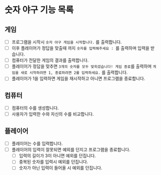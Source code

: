 # 숫자 야구 기능 목록

## 게임

- [ ] 프로그램을 시작시 `숫자 야구 게임을 시작합니다.` 를 출력합니다.
- [ ] 이후 플레이어가 정답을 맞출때 까지 `숫자를 입력해주세요 : `를 출력하며 입력을 받습니다.
- [ ] 컴퓨터가 전달한 게임의 결과를 출력합니다.
- [ ] 플레이어가 정답을 맞추면 `3개의 숫자를 모두 맞히셨습니다! 게임 종료`를 출력하며 `게임을 새로 시작하려면 1, 종료하려면 2를 입력하세요.` 를 출력합니다.
- [ ] 플레이어가 1을 입력하면 게임을 재시작하고 아니면 프로그램을 종료합니다.

## 컴퓨터

- [ ] 컴퓨터의 수를 생성합니다.
- [ ] 사용자가 입력한 수와 자신의 수를 비교합니다.

## 플레이어

- [ ] 플레이어는 수를 입력합니다.
- [ ] 플레이어의 입력이 잘못되면 예외를 던지고 프로그램을 종료합니다.
  - [ ] 입력의 길이가 3이 아니면 예외를 던집니다.
  - [ ] 중복된 숫자를 입력시 예외를 던집니다.
  - [ ] 숫자가 아닌 입력이 들어올 시 예외를 던집니다.